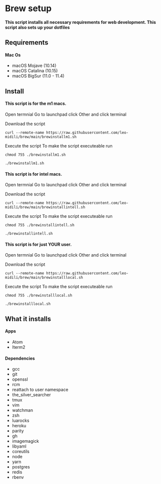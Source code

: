 # Brew setup
#### This script installs all necessary requirements for web development. This script also sets up your dotfiles

## Requirements
#### Mac Os
* macOS Mojave (10.14)
* macOS Catalina (10.15)
* macOS BigSur (11.0 - 11.4)

## Install
#### This script is for the m1 macs.
Open termnial
Go to launchpad click Other and click terminal

Download the script
```
curl --remote-name https://raw.githubusercontent.com/leo-midili/brew/main/brewinstallm1.sh
```
Execute the script
To make the script executeable run
```
chmod 755 ./brewinstallm1.sh
```
```
./brewinstallm1.sh
```
#### This script is for intel macs.
Open termnial
Go to launchpad click Other and click terminal

Download the script
```
curl --remote-name https://raw.githubusercontent.com/leo-midili/brew/main/brewinstallintell.sh
```
Execute the script
To make the script executeable run
```
chmod 755 ./brewinstallintell.sh
```
```
./brewinstallintell.sh
```

#### This script is for just YOUR user.
Open termnial
Go to launchpad click Other and click terminal

Download the script
```
curl --remote-name https://raw.githubusercontent.com/leo-midili/brew/main/brewinstalllocal.sh
```
Execute the script
To make the script executeable run
```
chmod 755 ./brewinstalllocal.sh
```
```
./brewinstalllocal.sh
```

## What it installs
#### Apps
* Atom
* Iterm2
#### Dependencies
* gcc
* git
* openssl
* rcm
* reattach to user namespace
* the_silver_searcher
* tmux
* vim
* watchman
* zsh
* luarocks
* heroku
* parity
* gh
* imagemagick
* libyaml
* coreutils
* node
* yarn
* postgres
* redis
* rbenv

